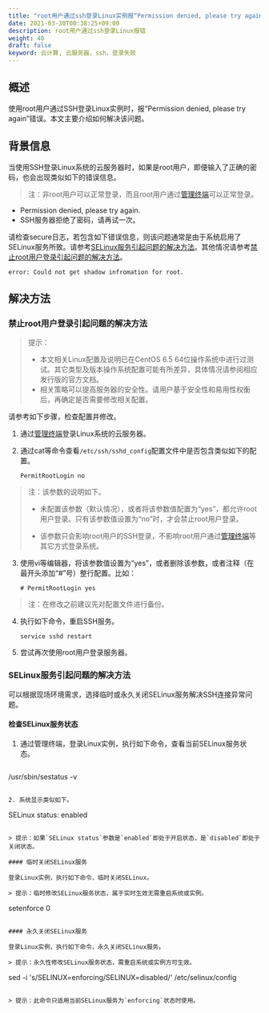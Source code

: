 ```yaml
---
title: "root用户通过ssh登录Linux实例报“Permission denied, please try again”"
date: 2021-03-30T00:38:25+09:00
description: root用户通过ssh登录Linux报错
weight: 40
draft: false
keyword: 云计算, 云服务器，ssh，登录失败
---
```


## 概述

使用root用户通过SSH登录Linux实例时，报“Permission denied, please try again”错误。本文主要介绍如何解决该问题。

## 背景信息

当使用SSH登录Linux系统的云服务器时，如果是root用户，即便输入了正确的密码，也会出现类似如下的错误信息。

> 注：非root用户可以正常登录，而且root用户通过[管理终端](https://help.aliyun.com/document_detail/25433.htm)可以正常登录。

- Permission denied, please try again.
- SSH服务器拒绝了密码，请再试一次。

请检查secure日志，若包含如下错误信息，则该问题通常是由于系统启用了SELinux服务所致。请参考[SELinux服务引起问题的解决方法](https://help.aliyun.com/document_detail/41487.htm?spm=a2c4g.11186623.2.28.552b29e8VbzOF9#AQRff)。其他情况请参考[禁止root用户登录引起问题的解决方法](https://help.aliyun.com/document_detail/41487.htm?spm=a2c4g.11186623.2.28.552b29e8VbzOF9#GaARQ)。

```
error: Could not get shadow infromation for root.
```

## 解决方法

### 禁止root用户登录引起问题的解决方法

> 提示：
>
> - 本文相关Linux配置及说明已在CentOS 6.5 64位操作系统中进行过测试。其它类型及版本操作系统配置可能有所差异，具体情况请参阅相应发行版的官方文档。
> - 相关策略可以提高服务器的安全性。请用户基于安全性和易用性权衡后，再确定是否需要修改相关配置。

请参考如下步骤，检查配置并修改。

1. 通过[管理终端](https://help.aliyun.com/document_detail/25433.htm)登录Linux系统的云服务器。

2. 通过cat等命令查看`/etc/ssh/sshd_config`配置文件中是否包含类似如下的配置。

   ```
   PermitRootLogin no
   ```

> 注：该参数的说明如下。
>
> - 未配置该参数（默认情况），或者将该参数值配置为“yes”，都允许root用户登录。只有该参数值设置为“no”时，才会禁止root用户登录。
>
>
> - 该参数只会影响root用户的SSH登录，不影响root用户通过[管理终端](https://help.aliyun.com/document_detail/25433.htm)等其它方式登录系统。

3. 使用vi等编辑器，将该参数值设置为“yes”，或者删除该参数，或者注释（在最开头添加“#”号）整行配置。比如：

   ```
   # PermitRootLogin yes
   ```

> 注：在修改之前建议先对配置文件进行备份。

4. 执行如下命令，重启SSH服务。

   ```
   service sshd restart
   ```

5. 尝试再次使用root用户登录服务器。

### SELinux服务引起问题的解决方法

可以根据现场环境需求，选择临时或永久关闭SELinux服务解决SSH连接异常问题。

#### 检查SELinux服务状态

1. 通过管理终端，登录Linux实例，执行如下命令，查看当前SELinux服务状态。

   ```
/usr/sbin/sestatus -v 
   ```

2. 系统显示类似如下。

   ```
   SELinux status:       enabled
   ```

   > 提示：如果`SELinux status`参数是`enabled`即处于开启状态，是`disabled`即处于关闭状态。 

#### 临时关闭SELinux服务

登录Linux实例，执行如下命令，临时关闭SELinux。

> 提示：临时修改SELinux服务状态，属于实时生效无需重启系统或实例。

```
setenforce 0
```

#### 永久关闭SELinux服务

登录Linux实例，执行如下命令，永久关闭SELinux服务。

> 提示：永久性修改SELinux服务状态，需重启系统或实例方可生效。

```
sed -i 's/SELINUX=enforcing/SELINUX=disabled/' /etc/selinux/config
```

> 提示：此命令只适用当前SELinux服务为`enforcing`状态时使用。